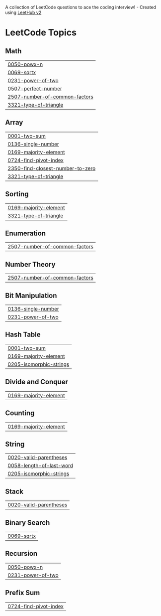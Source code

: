 A collection of LeetCode questions to ace the coding interview! - Created using [LeetHub v2](https://github.com/arunbhardwaj/LeetHub-2.0)
<!---LeetCode Topics Start-->
# LeetCode Topics
## Math
|  |
| ------- |
| [0050-powx-n](https://github.com/KokilaParvathi/LeetCode/tree/master/0050-powx-n) |
| [0069-sqrtx](https://github.com/KokilaParvathi/LeetCode/tree/master/0069-sqrtx) |
| [0231-power-of-two](https://github.com/KokilaParvathi/LeetCode/tree/master/0231-power-of-two) |
| [0507-perfect-number](https://github.com/KokilaParvathi/LeetCode/tree/master/0507-perfect-number) |
| [2507-number-of-common-factors](https://github.com/KokilaParvathi/LeetCode/tree/master/2507-number-of-common-factors) |
| [3321-type-of-triangle](https://github.com/KokilaParvathi/LeetCode/tree/master/3321-type-of-triangle) |
## Array
|  |
| ------- |
| [0001-two-sum](https://github.com/KokilaParvathi/LeetCode/tree/master/0001-two-sum) |
| [0136-single-number](https://github.com/KokilaParvathi/LeetCode/tree/master/0136-single-number) |
| [0169-majority-element](https://github.com/KokilaParvathi/LeetCode/tree/master/0169-majority-element) |
| [0724-find-pivot-index](https://github.com/KokilaParvathi/LeetCode/tree/master/0724-find-pivot-index) |
| [2350-find-closest-number-to-zero](https://github.com/KokilaParvathi/LeetCode/tree/master/2350-find-closest-number-to-zero) |
| [3321-type-of-triangle](https://github.com/KokilaParvathi/LeetCode/tree/master/3321-type-of-triangle) |
## Sorting
|  |
| ------- |
| [0169-majority-element](https://github.com/KokilaParvathi/LeetCode/tree/master/0169-majority-element) |
| [3321-type-of-triangle](https://github.com/KokilaParvathi/LeetCode/tree/master/3321-type-of-triangle) |
## Enumeration
|  |
| ------- |
| [2507-number-of-common-factors](https://github.com/KokilaParvathi/LeetCode/tree/master/2507-number-of-common-factors) |
## Number Theory
|  |
| ------- |
| [2507-number-of-common-factors](https://github.com/KokilaParvathi/LeetCode/tree/master/2507-number-of-common-factors) |
## Bit Manipulation
|  |
| ------- |
| [0136-single-number](https://github.com/KokilaParvathi/LeetCode/tree/master/0136-single-number) |
| [0231-power-of-two](https://github.com/KokilaParvathi/LeetCode/tree/master/0231-power-of-two) |
## Hash Table
|  |
| ------- |
| [0001-two-sum](https://github.com/KokilaParvathi/LeetCode/tree/master/0001-two-sum) |
| [0169-majority-element](https://github.com/KokilaParvathi/LeetCode/tree/master/0169-majority-element) |
| [0205-isomorphic-strings](https://github.com/KokilaParvathi/LeetCode/tree/master/0205-isomorphic-strings) |
## Divide and Conquer
|  |
| ------- |
| [0169-majority-element](https://github.com/KokilaParvathi/LeetCode/tree/master/0169-majority-element) |
## Counting
|  |
| ------- |
| [0169-majority-element](https://github.com/KokilaParvathi/LeetCode/tree/master/0169-majority-element) |
## String
|  |
| ------- |
| [0020-valid-parentheses](https://github.com/KokilaParvathi/LeetCode/tree/master/0020-valid-parentheses) |
| [0058-length-of-last-word](https://github.com/KokilaParvathi/LeetCode/tree/master/0058-length-of-last-word) |
| [0205-isomorphic-strings](https://github.com/KokilaParvathi/LeetCode/tree/master/0205-isomorphic-strings) |
## Stack
|  |
| ------- |
| [0020-valid-parentheses](https://github.com/KokilaParvathi/LeetCode/tree/master/0020-valid-parentheses) |
## Binary Search
|  |
| ------- |
| [0069-sqrtx](https://github.com/KokilaParvathi/LeetCode/tree/master/0069-sqrtx) |
## Recursion
|  |
| ------- |
| [0050-powx-n](https://github.com/KokilaParvathi/LeetCode/tree/master/0050-powx-n) |
| [0231-power-of-two](https://github.com/KokilaParvathi/LeetCode/tree/master/0231-power-of-two) |
## Prefix Sum
|  |
| ------- |
| [0724-find-pivot-index](https://github.com/KokilaParvathi/LeetCode/tree/master/0724-find-pivot-index) |
<!---LeetCode Topics End-->